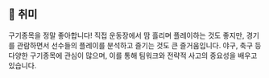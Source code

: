 ## 🏀 취미

구기종목을 정말 좋아합니다! 직접 운동장에서 땀 흘리며 플레이하는 것도 좋지만, 경기를 관람하면서 선수들의 플레이를 분석하고 즐기는 것도 큰 즐거움입니다. 야구, 축구 등 다양한 구기종목에 관심이 많으며, 이를 통해 팀워크와 전략적 사고의 중요성을 배우고 있습니다.
